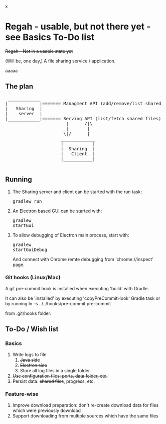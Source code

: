 x
#  Regah - usable, but not there yet - see Basics To-Do list

~~Regah - Not in a usable state yet~~

(Will be, one day,) A file sharing service / application.

aaaaa
## The plan
<pre>
 ____________
|            |======= Managment API (add/remove/list shared files)
|   Sharing  |
|    server  |                                                
|____________|======= Serving API (list/fetch shared files)
                       |      /|\                
                       |       |
                      \|/      |
                     _____________
                     |           |
                     |  Sharing  |
                     |   Client  |
                     |___________|
 
</pre>

## Running
1. The Sharing server and client can be started with the run task: <pre>gradlew run</pre>
1. An Electron based GUI can be started with: <pre>gradlew startGui</pre>
1. To allow debugging of Electron main process, start with:<pre>gradlew startGuiDebug</pre> And connect with Chrome remte debugging from 'chrome://inspect' page.

### Git hooks (Linux/Mac)

A git pre-commit hook is installed when executing 'build' with Gradle.

 It can also be 'installed' by executing 'copyPreCommitHook' Gradle task
 or by running
  ln -s ../../hooks/pre-commit pre-commit

from .git/hooks folder.

## To-Do / Wish list
### Basics
1. Write logs to file
   1. ~~Java side~~
   1. ~~Electron side~~
   1. Store all log files in a single folder
1. ~~Use configuration files: ports, data folder, etc.~~
1. Persist data: ~~shared files~~, progress, etc.

### Feature-wise
1. Improve download preparation: don't re-create download data for files which were previously download
1. Support downloading from multiple sources which have the same files
